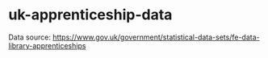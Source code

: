 # uk-apprenticeship-data

Data source: https://www.gov.uk/government/statistical-data-sets/fe-data-library-apprenticeships

